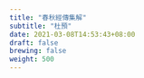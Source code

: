 ```yaml
---
title: "春秋經傳集解"
subtitle: "杜預"
date: 2021-03-08T14:53:43+08:00
draft: false
brewing: false
weight: 500
---
```


